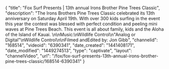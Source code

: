{
    "title": "Fox Surf Presents | 13th annual Irons Brother Pine Trees Classic",
    "description": "The Irons Brothers Pine Trees Classic celebrated its 13th anniversary on Saturday April 19th. With over 300 kids surfing in the event this year the contest was blessed with perfect condition and peeling mini waves at Pine Trees Beach. This event is all about family, kids and the Aloha of the Island of Kauai. \n\nMusic:\nWildlife Control\n\"Analog or Digital\"\nWildlife Control\n\nFilmed andEdited by: Jon Gibb",
    "channelid": "168514",
    "videoid": "6390341",
    "date_created": "1441408171",
    "date_modified": "1449274513",
    "type": "captivate",
    "layout": "channelVideo",
    "url": "\/fox\/fox-surf-presents-13th-annual-irons-brother-pine-trees-classic\/168514-6390341"
}